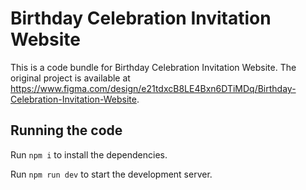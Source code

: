
  # Birthday Celebration Invitation Website

  This is a code bundle for Birthday Celebration Invitation Website. The original project is available at https://www.figma.com/design/e21tdxcB8LE4Bxn6DTiMDq/Birthday-Celebration-Invitation-Website.

  ## Running the code

  Run `npm i` to install the dependencies.

  Run `npm run dev` to start the development server.
  